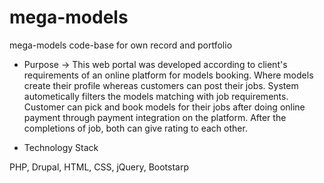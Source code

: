 # mega-models
mega-models code-base for own record and portfolio

- Purpose
-> This web portal was developed according to client's requirements of an online platform for models booking. Where models create their profile whereas customers can post their jobs. System autometically filters the models matching with job requirements. Customer can pick and book models for their jobs after doing online payment through payment integration on the platform. After the completions of job, both can give rating to each other.

- Technology Stack

PHP, Drupal, HTML, CSS, jQuery, Bootstarp
